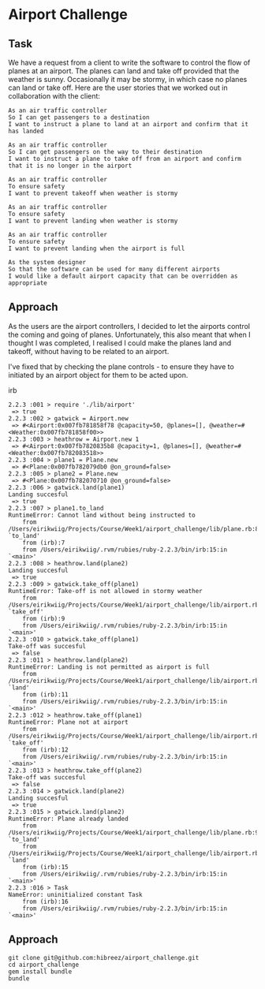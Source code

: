 Airport Challenge
=================

Task
-----

We have a request from a client to write the software to control the flow of planes at an airport. The planes can land and take off provided that the weather is sunny. Occasionally it may be stormy, in which case no planes can land or take off.  Here are the user stories that we worked out in collaboration with the client:

```
As an air traffic controller
So I can get passengers to a destination
I want to instruct a plane to land at an airport and confirm that it has landed

As an air traffic controller
So I can get passengers on the way to their destination
I want to instruct a plane to take off from an airport and confirm that it is no longer in the airport

As an air traffic controller
To ensure safety
I want to prevent takeoff when weather is stormy

As an air traffic controller
To ensure safety
I want to prevent landing when weather is stormy

As an air traffic controller
To ensure safety
I want to prevent landing when the airport is full

As the system designer
So that the software can be used for many different airports
I would like a default airport capacity that can be overridden as appropriate
```

Approach
-----
As the users are the airport controllers, I decided to let the airports control the coming and going of planes. Unfortunately, this also meant that when I thought I was completed, I realised I could make the planes land and takeoff, without having to be related to an airport.

I've fixed that by checking the plane controls - to ensure they have to initiated by an airport object for them to be acted upon.

irb

```
2.2.3 :001 > require './lib/airport'
 => true
2.2.3 :002 > gatwick = Airport.new
 => #<Airport:0x007fb781858f78 @capacity=50, @planes=[], @weather=#<Weather:0x007fb781858f00>>
2.2.3 :003 > heathrow = Airport.new 1
 => #<Airport:0x007fb7820835b8 @capacity=1, @planes=[], @weather=#<Weather:0x007fb782083518>>
2.2.3 :004 > plane1 = Plane.new
 => #<Plane:0x007fb782079db0 @on_ground=false>
2.2.3 :005 > plane2 = Plane.new
 => #<Plane:0x007fb782070710 @on_ground=false>
2.2.3 :006 > gatwick.land(plane1)
Landing succesful
 => true
2.2.3 :007 > plane1.to_land
RuntimeError: Cannot land without being instructed to
	from /Users/eirikwiig/Projects/Course/Week1/airport_challenge/lib/plane.rb:8:in `to_land'
	from (irb):7
	from /Users/eirikwiig/.rvm/rubies/ruby-2.2.3/bin/irb:15:in `<main>'
2.2.3 :008 > heathrow.land(plane2)
Landing succesful
 => true
2.2.3 :009 > gatwick.take_off(plane1)
RuntimeError: Take-off is not allowed in stormy weather
	from /Users/eirikwiig/Projects/Course/Week1/airport_challenge/lib/airport.rb:25:in `take_off'
	from (irb):9
	from /Users/eirikwiig/.rvm/rubies/ruby-2.2.3/bin/irb:15:in `<main>'
2.2.3 :010 > gatwick.take_off(plane1)
Take-off was succesful
 => false
2.2.3 :011 > heathrow.land(plane2)
RuntimeError: Landing is not permitted as airport is full
	from /Users/eirikwiig/Projects/Course/Week1/airport_challenge/lib/airport.rb:17:in `land'
	from (irb):11
	from /Users/eirikwiig/.rvm/rubies/ruby-2.2.3/bin/irb:15:in `<main>'
2.2.3 :012 > heathrow.take_off(plane1)
RuntimeError: Plane not at airport
	from /Users/eirikwiig/Projects/Course/Week1/airport_challenge/lib/airport.rb:26:in `take_off'
	from (irb):12
	from /Users/eirikwiig/.rvm/rubies/ruby-2.2.3/bin/irb:15:in `<main>'
2.2.3 :013 > heathrow.take_off(plane2)
Take-off was succesful
 => false
2.2.3 :014 > gatwick.land(plane2)
Landing succesful
 => true
2.2.3 :015 > gatwick.land(plane2)
RuntimeError: Plane already landed
	from /Users/eirikwiig/Projects/Course/Week1/airport_challenge/lib/plane.rb:9:in `to_land'
	from /Users/eirikwiig/Projects/Course/Week1/airport_challenge/lib/airport.rb:19:in `land'
	from (irb):15
	from /Users/eirikwiig/.rvm/rubies/ruby-2.2.3/bin/irb:15:in `<main>'
2.2.3 :016 > Task
NameError: uninitialized constant Task
	from (irb):16
	from /Users/eirikwiig/.rvm/rubies/ruby-2.2.3/bin/irb:15:in `<main>'
```


Approach
-----
```
git clone git@github.com:hibreez/airport_challenge.git
cd airport_challenge
gem install bundle
bundle
```
